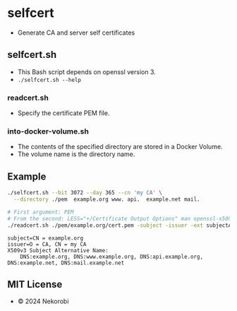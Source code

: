 # selfcert
- Generate CA and server self certificates

## selfcert.sh
- This Bash script depends on openssl version 3.
- `./selfcert.sh --help`

### readcert.sh
- Specify the certificate PEM file.
### into-docker-volume.sh
- The contents of the specified directory are stored in a Docker Volume.
- The volume name is the directory name.

## Example
```bash
./selfcert.sh --bit 3072 --day 365 --cn 'my CA' \
  --directory ./pem  example.org www. api.  example.net mail.

# First argument: PEM
# From the second: LESS="+/Certificate Output Options" man openssl-x509
./readcert.sh ./pem/example.org/cert.pem -subject -issuer -ext subjectAltName
```
```text
subject=CN = example.org
issuer=O = CA, CN = my CA
X509v3 Subject Alternative Name: 
    DNS:example.org, DNS:www.example.org, DNS:api.example.org, DNS:example.net, DNS:mail.example.net
```

## MIT License
- © 2024 Nekorobi
